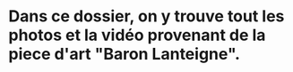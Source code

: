 # Dans ce dossier, on y trouve tout les photos et la vidéo provenant de la piece d'art "Baron Lanteigne".

